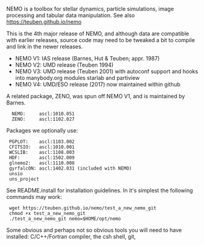 NEMO is a toolbox for stellar dynamics, particle simulations, image processing and
tabular data manipulation. See also https://teuben.github.io/nemo 

This is the 4th major release of NEMO,  and although data are compatible
with earlier releases, source code may need to be tweaked a
bit to compile and link in the newer releases. 

   * NEMO V1:	IAS release (Barnes, Hut & Teuben; appr. 1987)
   * NEMO V2:	UMD release (Teuben 1994)
   * NEMO V3:	UMD release (Teuben 2001) with autoconf support and
		hooks into manybody.org modules starlab and partiview
   * NEMO V4:        UMD/ESO release (2017) now maintained within github

A related package, ZENO, was spun off NEMO V1, and is maintained by Barnes.

  	  NEMO:     ascl:1010.051
	  ZENO:     ascl:1102.027

Packages we optionally use:

	 PGPLOT:    ascl:1103.002
	 CFITSIO:   ascl:1010.001
	 WCSLIB:    ascl:1108.003
	 HDF:	    ascl:1502.009
	 glnemo2:   ascl:1110.008
	 gyrfalcON: ascl:1402.031 (included with NEMO)
	 unsio
	 uns_project

See README.install for installation guidelines. In it's simplest the following commands may work:


	 wget https://teuben.github.io/nemo/test_a_new_nemo_git
	 chmod +x test_a_new_nemo_git
	 ./test_a_new_nemo_git nemo=$HOME/opt/nemo

Some obvious and perhaps not so obvious tools you will need to have installed:  C/C++/Fortran compiler,
the csh shell, git, 
